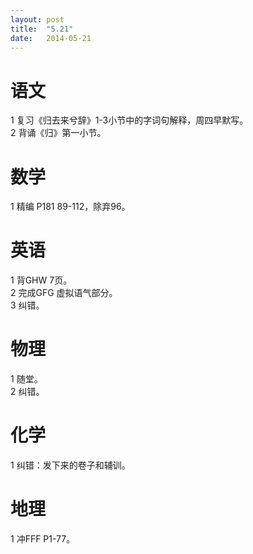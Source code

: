 ```yaml
---
layout: post
title:  "5.21"
date:   2014-05-21
---
```


语文
====
1 复习《归去来兮辞》1-3小节中的字词句解释，周四早默写。  
2 背诵《归》第一小节。   

数学
====
1 精编 P181 89-112，除弃96。  

英语
====
1 背GHW 7页。  
2 完成GFG 虚拟语气部分。  
3 纠错。  

物理
====
1 随堂。   
2 纠错。  

化学
====
1 纠错：发下来的卷子和辅训。  

地理
====
1 冲FFF P1-77。  